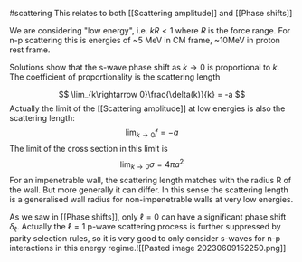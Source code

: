 #scattering 
This relates to both [[Scattering amplitude]] and [[Phase shifts]]

We are considering "low energy", i.e. $kR < 1$ where $R$ is the force range. For n-p scattering this is energies of ~5 MeV in CM frame, ~10MeV in proton rest frame.

Solutions show that the s-wave phase shift as $k \rightarrow 0$ is proportional to $k$. The coefficient of proportionality is the scattering length

$$
\lim_{k\rightarrow 0}\frac{\delta(k)}{k} = -a
$$
Actually the limit of the [[Scattering amplitude]] at low energies is also the scattering length:
$$
\lim_{k\rightarrow0}f = -a
$$
The limit of the cross section in this limit is
$$
\lim_{k\rightarrow 0} \sigma = 4\pi a^2
$$
For an impenetrable wall, the scattering length matches with the radius R of the wall. But more generally it can differ. In this sense the scattering length is a generalised wall radius for non-impenetrable walls at very low energies.

As we saw in [[Phase shifts]], only $\ell=0$ can have a significant phase shift $\delta_\ell$. Actually the $\ell=1$ p-wave scattering process is further suppressed by parity selection rules, so it is very good to only consider s-waves for n-p interactions in this energy regime.![[Pasted image 20230609152250.png]]